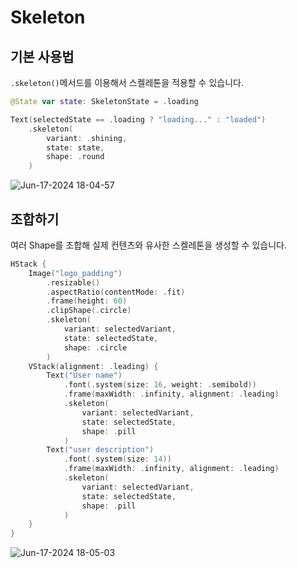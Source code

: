 # Skeleton
## 기본 사용법
`.skeleton()`메서드를 이용해서 스켈레톤을 적용할 수 있습니다.
```swift
@State var state: SkeletonState = .loading

Text(selectedState == .loading ? "loading..." : "loaded")
    .skeleton(
        variant: .shining,
        state: state,
        shape: .round
    )
```
![Jun-17-2024 18-04-57](https://github.com/dodo849/DesignSystemBookApp/assets/71880682/1eb57283-fffa-41c8-94fe-8ba4f44357ad)
<br>


## 조합하기
여러 Shape를 조합해 실제 컨텐츠와 유사한 스켈레톤을 생성할 수 있습니다.
```swift
HStack {
    Image("logo_padding")
        .resizable()
        .aspectRatio(contentMode: .fit)
        .frame(height: 60)
        .clipShape(.circle)
        .skeleton(
            variant: selectedVariant,
            state: selectedState,
            shape: .circle
        )
    VStack(alignment: .leading) {
        Text("User name")
            .font(.system(size: 16, weight: .semibold))
            .frame(maxWidth: .infinity, alignment: .leading)
            .skeleton(
                variant: selectedVariant,
                state: selectedState,
                shape: .pill
            )
        Text("user description")
            .font(.system(size: 14))
            .frame(maxWidth: .infinity, alignment: .leading)
            .skeleton(
                variant: selectedVariant,
                state: selectedState,
                shape: .pill
            )
    }
}
```         
![Jun-17-2024 18-05-03](https://github.com/dodo849/DesignSystemBookApp/assets/71880682/2050688d-1b7b-4a4e-a2b2-f5d8f88ba77e)

